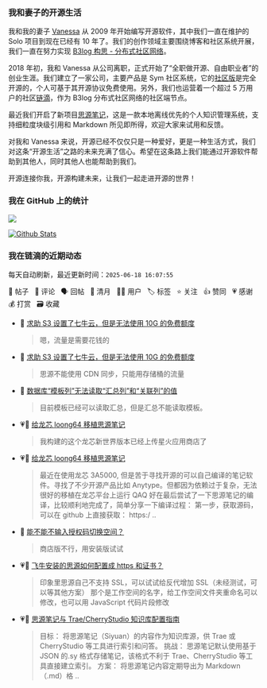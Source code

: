 ### 我和妻子的开源生活

我和我的妻子 [Vanessa](https://github.com/Vanessa219) 从 2009 年开始编写开源软件，其中我们一直在维护的 Solo 项目到现在已经有 10 年了。我们的创作领域主要围绕博客和社区系统开展，我们一直在努力实现 [B3log 构思 - 分布式社区网络](https://ld246.com/article/1546941897596)。

2018 年初，我和 Vanessa 从公司离职，正式开始了“全职做开源、自由职业者”的创业生涯。我们建立了一家公司，主要产品是 Sym 社区系统，它的[社区版](https://github.com/88250/symphony)是完全开源的，个人可基于其开源协议免费使用。另外，我们也运营着一个超过 5 万用户的社区[链滴](https://ld246.com)，作为 B3log 分布式社区网络的社区端节点。

最近我们开启了新项目[思源笔记](https://github.com/siyuan-note/siyuan)，这是一款本地离线优先的个人知识管理系统，支持细粒度块级引用和 Markdown 所见即所得，欢迎大家来试用和反馈。

对我和 Vanessa 来说，开源已经不仅仅只是一种爱好，更是一种生活方式，我们对这条“开源生活”之路的未来充满了信心。希望在这条路上我们能通过开源软件帮助到其他人，同时其他人也能帮助到我们。

开源连接你我，开源构建未来，让我们一起走进开源的世界！

### 我在 GitHub 上的统计

<a title="Hits" target="_blank" href="https://github.com/88250/88250"><img src="https://hits.b3log.org/88250/88250.svg"></a>

[![Github Stats](https://github-readme-stats.vercel.app/api?username=88250&theme=tokyonight&show_icons=true)](https://github.com/88250)

<!--events start -->

### 我在链滴的近期动态

每天自动刷新，最近更新时间：`2025-06-18 16:07:55`

📝 帖子 &nbsp; 💬 评论 &nbsp; 🗣 回帖 &nbsp; 🌙 清月 &nbsp; 👨‍💻 用户 &nbsp; 🏷️ 标签 &nbsp; ⭐️ 关注 &nbsp; 👍 赞同 &nbsp; 💗 感谢 &nbsp; 💰 打赏 &nbsp; 🗃 收藏

* 💬 [求助 S3 设置了七牛云，但是无法使用 10G 的免费额度](https://ld246.com/article/1750214577011/comment/1750216977842#comments)

  > 嗯，流量是需要花钱的
* 💬 [求助 S3 设置了七牛云，但是无法使用 10G 的免费额度](https://ld246.com/article/1750214577011/comment/1750215905571#comments)

  > 思源不能使用 CDN 同步，只能用存储桶的流量
* 💬 [数据库“模板列”无法读取“汇总列”和“关联列”的值](https://ld246.com/article/1706546794231/comment/1750145731127#comments)

  > 目前模板已经可以读取汇总，但是汇总不能读取模板。
* 💗💬 [给龙芯 loong64 移植思源笔记](https://ld246.com/article/1750129690477/comment/1750129765070#comments)

  > 我构建的这个龙芯新世界版本已经上传星火应用商店了
* 💗📝 [给龙芯 loong64 移植思源笔记](https://ld246.com/article/1750129690477)

  > 最近在使用龙芯 3A5000, 但是苦于寻找开源的可以自己编译的笔记软件。寻找了不少开源产品比如 Anytype。但都因为依赖过于复杂，无法很好的移植在龙芯平台上运行 QAQ 好在最后尝试了一下思源笔记的编译，比较顺利地完成了，简单分享一下编译过程： 第一步，获取源码，可以在 github 上直接获取： https:/ ..
* 💬 [能不能不输入授权码切换空间？](https://ld246.com/article/1750039979722/comment/1750125705956#comments)

  > 商店版不行，用安装版试试
* 💗💬 [飞牛安装的思源如何配置成 https 和证书？](https://ld246.com/article/1750056076428/comment/1750067407671#comments)

  > 印象里思源自己不支持 SSL，可以试试给反代增加 SSL（未经测试，可以等其他方案） 那个是工作空间的名字，给工作空间文件夹重命名可以修改，也可以用 JavaScript 代码片段修改
* 💗📝 [思源笔记与 Trae/CherryStudio 知识库配置指南](https://ld246.com/article/1749813981499)

  > 目标： 将思源笔记（Siyuan）的内容作为知识库源，供 Trae 或 CherryStudio 等工具进行索引和问答。 挑战： 思源笔记默认使用基于 JSON 的.sy 格式存储笔记，该格式不利于 Trae、CherryStudio 等工具直接建立索引。 方案： 将思源笔记内容定期导出为 Markdown（.md）格 ..


<!--events end -->
